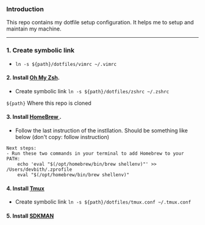 ### Introduction
This repo contains my dotfile setup configuration. It helps me to setup and maintain my machine.
<hr>

### 1. Create symbolic link
- `ln -s ${path}/dotfiles/vimrc ~/.vimrc`

#### 2. Install <a href="https://ohmyz.sh/#install">Oh My Zsh</a>.
- Create symbolic link `ln -s ${path}/dotfiles/zshrc ~/.zshrc`

`${path}` Where this repo is cloned 

#### 3. Install <a href="https://brew.sh/"> HomeBrew </a>.
- Follow the last instruction of the instllation. Should be something like below (don't copy: follow instruction)

``` 
Next steps:
- Run these two commands in your terminal to add Homebrew to your PATH:
    echo 'eval "$(/opt/homebrew/bin/brew shellenv)"' >> /Users/devbith/.zprofile
    eval "$(/opt/homebrew/bin/brew shellenv)"
```

#### 4. Install <a href="https://github.com/tmux/tmux/wiki">Tmux</a> 
- Create symbolic link `ln -s ${path}/dotfiles/tmux.conf ~/.tmux.conf`

#### 5. Install <a href="https://sdkman.io/install"> SDKMAN </a>
